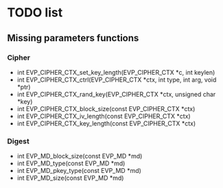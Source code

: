 # TODO list

## Missing parameters functions

### Cipher
- int EVP_CIPHER_CTX_set_key_length(EVP_CIPHER_CTX *c, int keylen)
- int EVP_CIPHER_CTX_ctrl(EVP_CIPHER_CTX *ctx, int type, int arg, void *ptr)
- int EVP_CIPHER_CTX_rand_key(EVP_CIPHER_CTX *ctx, unsigned char *key)
- int EVP_CIPHER_CTX_block_size(const EVP_CIPHER_CTX *ctx)
- int EVP_CIPHER_CTX_iv_length(const EVP_CIPHER_CTX *ctx)
- int EVP_CIPHER_CTX_key_length(const EVP_CIPHER_CTX *ctx)

### Digest
- int EVP_MD_block_size(const EVP_MD *md)
- int EVP_MD_type(const EVP_MD *md)
- int EVP_MD_pkey_type(const EVP_MD *md)
- int EVP_MD_size(const EVP_MD *md)
